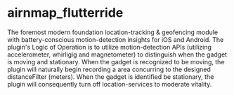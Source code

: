 # airnmap_flutterride
The foremost modern foundation location-tracking &amp; geofencing module with battery-conscious motion-detection insights for iOS and Android.    The plugin's Logic of Operation is to utilize motion-detection APIs (utilizing accelerometer, whirligig and magnetometer) to distinguish when the gadget is moving and stationary.    When the gadget is recognized to be moving, the plugin will naturally begin recording a area concurring to the designed distanceFilter (meters).   When the gadget is identified be stationary, the plugin will consequently turn off location-services to moderate vitality.
